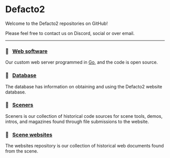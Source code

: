 # Defacto2

Welcome to the Defacto2 repositories on GitHub!

Please feel free to contact us on Discord, social or over email.

---

### 💾 &nbsp; [Web software](https://github.com/Defacto2/server)

Our custom web server programmed in [Go](https://go.dev/), and the code is open source.

### 💾 &nbsp; [Database](https://github.com/Defacto2/database)

The database has information on obtaining and using the Defacto2 website database.

### 💾 &nbsp; [Sceners](https://github.com/sceners)

Sceners is our collection of historical code sources for scene tools, demos, intros, and magazines found through file submissions to the website.

### 💾 &nbsp; [Scene websites](https://github.com/Defacto2/websites)

The websites repository is our collection of historical web documents found from the scene.
